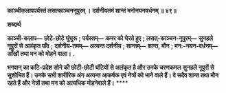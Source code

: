 **काञ्चीकलापपर्यस्तं लसत्काञ्चननूपुरम् ।** **दर्शनीयतमं शान्तं मनोनयनवर्धनम् ॥ ४९॥** 

**शब्दार्थ** 

**काञ्ची-कलाप—** **छोटे-छोटे घुंघुरू** **; पर्यस्तम्—** **कमर को घेरते हुए** **; लसत्-काञ्चन-नूपुरम्—** **सुनहले नूपुरों से अलंकृत पाँव** **;** **दर्शनीय-तमम्—** **अत्यन्त दर्शनीय** **; शान्तम्—** **शान्त, मौन** **; मन:-नयन-वर्धनम्—** **आँखों तथा मन को मोहने वाला।** **.** 

**भगवान् का कटि-प्रदेश सोने की छोटी-छोटी घंटियों से अलंकृत है और उनके चरणकमल** **सुनहले नूपुरों से सुशोभित हैं। उनके सभी शारीरिक अंग अत्यन्त आकर्षक एवं नेत्रों को भाने** **वाले हैं। वे सदैव शान्त तथा मौन रहते हैं और नेत्रों तथा मन को अत्यधिक मोहनेवाले हैं।** **** 